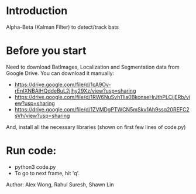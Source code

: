# Introduction
Alpha-Beta (Kalman Filter) to detect/track bats

# Before you start
Need to download BatImages, Localization and Segmentation data from Google Drive. You can download it manually:
 - https://drive.google.com/file/d/1cA9Ov-rEnIXNBAlHQddeBuL2jIhy29Xz/view?usp=sharing
 - https://drive.google.com/file/d/1RW6NuSvh11ia0BkonseHrJthPLCijERb/view?usp=sharing
 - https://drive.google.com/file/d/1ZVMDgPTWCN5mSkv1Ah9ssq20REFC2sVh/view?usp=sharing

And, install all the necessary libraries (shown on first few lines of code.py)

# Run code:
 - python3 code.py
 - To go to next frame, hit 'q'.

Author: Alex Wong, Rahul Suresh, Shawn Lin
